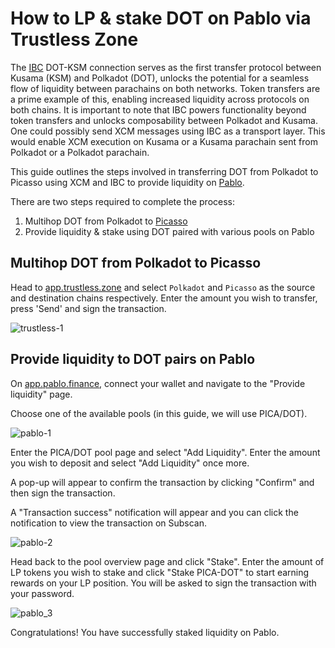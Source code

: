 # How to LP & stake DOT on Pablo via Trustless Zone

The [IBC](../technology/composable-ibc.md) DOT-KSM connection serves as the first transfer protocol between Kusama (KSM) and Polkadot (DOT), unlocks the potential for a seamless flow of liquidity between parachains on both networks. Token transfers are a prime example of this, enabling increased liquidity across protocols on both chains. It is important to note that IBC powers functionality beyond token transfers and unlocks composability between Polkadot and Kusama. One could possibly send XCM messages using IBC as a transport layer. This would enable XCM execution on Kusama or a Kusama parachain sent from Polkadot or a Polkadot parachain. 

This guide outlines the steps involved in transferring DOT from Polkadot to Picasso using XCM and IBC to provide liquidity on [Pablo](../technology/pablo-overview.md).

There are two steps required to complete the process:

1. Multihop DOT from Polkadot to [Picasso](../parachains/picasso-parachain-overview.md)
2. Provide liquidity & stake using DOT paired with various pools on Pablo


## Multihop DOT from Polkadot to Picasso

Head to [app.trustless.zone](https://app.trustless.zone/) and select `Polkadot` and `Picasso` as the source and destination chains respectively. Enter the amount you wish to transfer, press 'Send' and sign the transaction.

![trustless-1](./images-dot-lp-guide/ibc-dot-picasso.png)
## Provide liquidity to DOT pairs on Pablo

On [app.pablo.finance](https://app.pablo.finance/), connect your wallet and navigate to the "Provide liquidity" page.

Choose one of the available pools (in this guide, we will use PICA/DOT).

![pablo-1](./images-dot-lp-guide/pablo-lp-1.png)

Enter the PICA/DOT pool page and select "Add Liquidity". Enter the amount you wish to deposit and select "Add Liquidity" once more. 

A pop-up will appear to confirm the transaction by clicking "Confirm" and then sign the transaction. 

A "Transaction success" notification will appear and you can click the notification to view the transaction on Subscan.


![pablo-2](./images-dot-lp-guide/pablo-lp-2.png)

Head back to the pool overview page and click "Stake". Enter the amount of LP tokens you wish to stake and click "Stake PICA-DOT" to start earning rewards on your LP position. You will be asked to sign the transaction with your password.

![pablo_3](./images-dot-lp-guide/stake-3.png)


Congratulations! You have successfully staked liquidity on Pablo.